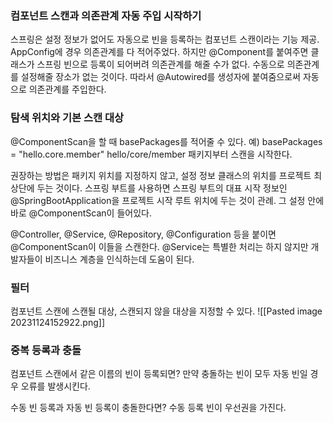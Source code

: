 ### 컴포넌트 스캔과 의존관계 자동 주입 시작하기
스프링은 설정 정보가 없어도 자동으로 빈을 등록하는 컴포넌트 스캔이라는 기능 제공.
AppConfig에 경우 의존관계를 다 적어주었다. 하지만 @Component를 붙여주면 클래스가 스프링 빈으로 등록이 되어버려 의존관계를 해줄 수가 없다. 수동으로 의존관계를 설정해줄 장소가 없는 것이다. 따라서 @Autowired를 생성자에 붙여줌으로써 자동으로 의존관계를 주입한다. 

### 탐색 위치와 기본 스캔 대상
@ComponentScan을 할 때 basePackages를 적어줄 수 있다.
예) basePackages = "hello.core.member"
hello/core/member 패키지부터 스캔을 시작한다. 

권장하는 방법은 패키지 위치를 지정하지 않고, 설정 정보 클래스의 위치를 프로젝트 최상단에 두는 것이다. 
스프링 부트를 사용하면 스프링 부트의 대표 시작 정보인 @SpringBootApplication을 프로젝트 시작 루트 위치에 두는 것이 관례. 그 설정 안에 바로 @ComponentScan이 들어있다.

@Controller, @Service, @Repository, @Configuration 등을 붙이면 @ComponentScan이 이들을 스캔한다. 
@Service는 특별한 처리는 하지 않지만 개발자들이 비즈니스 계층을 인식하는데 도움이 된다.

### 필터 
컴포넌트 스캔에 스캔될 대상, 스캔되지 않을 대상을 지정할 수 있다. 
![[Pasted image 20231124152922.png]]


### 중복 등록과 충돌
컴포넌트 스캔에서 같은 이름의 빈이 등록되면?
만약 충돌하는 빈이 모두 자동 빈일 경우 오류를 발생시킨다.

수동 빈 등록과 자동 빈 등록이 충돌한다면?
수동 등록 빈이 우선권을 가진다. 



